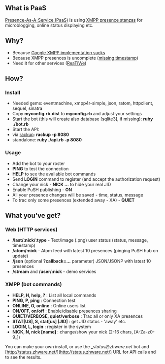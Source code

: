 ## What is PaaS

[Presence-As-A-Service (PaaS)](http://status.zhware.net/) is using [XMPP presence stanzas](http://xmpp.org/rfcs/rfc3921.html#presence) for microblogging, online status displaying etc.


## Why?

 * Because [Google XMPP implementation sucks](http://code.google.com/appengine/docs/python/xmpp/overview.html#Google_Talk_User_Status)
 * Because XMPP presences is uncomplete ([missing timestamp](http://www.process-one.net/en/blogs/article/timestamp_on_presence_tag/))
 * Need it for other services ([ReaTiWe](http://reatiwe.appspot.com/))


## How?

### Install

 * Needed gems: eventmachine, xmpp4r-simple, json, ratom, httpclient, sequel, sinatra
 * Copy __myconfig.rb.dist__ to __myconfig.rb__ and adjust your settings
 * Start the bot (this will create also database [sqlite3], if missing):  __ruby ./bot.rb__
 * Start the API:
  * via [rackup](http://wiki.github.com/rack/rack/tutorial-rackup-howto): __rackup -p 8080__
  * standalone: __ruby ./api.rb -p 8080__

### Usage

 * Add the bot to your roster
 * __PING__ to test the connection
 * __HELP__ to see the available bot commands
 * Send __LOGIN__ command to register (and accept the authorization request)
 * Change your nick - __NICK ...__ to hide your real JID
 * Enable PuSH publishing - __ON__
 * All your presence changes will be saved - time, status, message
 * To trac only some presences (extended away - XA) - __QUIET__


## What you've get?

### Web (HTTP services)

 * __/last/:nick/:type__ - Text/image (.png) user status (status, message, timestamp)
 * __/atom/:nick__ - Atom feed with latest 10 presences (pinging PuSH hub on update)
 * __/json__ (optional __?callback=...__ parameter) JSON/JSONP with latest 10 presences
 * __/stream__ and __/user/:nick__ - demo services

### XMPP (bot commands)

 * __HELP, H, help, ?__ : List all local commands
 * __PING, P, ping__ : Connection test
 * __ONLINE, O, online__ : Online users list
 * __ON/OFF, on/off__ : Enable/disable presences sharing
 * __QUIET/VERBOSE, quiet/verbose__ : Trac all or only XA presences
 * __STAT[US], S, stat[us] [JID]__ : get JID status - 'away' etc.
 * __LOGIN, L, login__ : register in the system
 * __NICK, N, nick [name]__ : change/show your nick (2-16 chars, [A-Za-z0-9_])

You can make your own install, or use the __status@zhware.net_ bot and [http://status.zhware.net/](http://status.zhware.net/) URL for API calls and to see the results.
